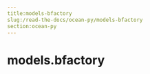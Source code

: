 ```yaml
---
title:models-bfactory
slug:/read-the-docs/ocean-py/models-bfactory
section:ocean-py
---
```

<a name="models.bfactory"></a>
# models.bfactory

